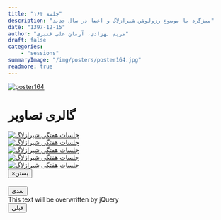 ```yaml
---
title: "جلسه ۱۶۴"
description: "میزگرد با موضوع رزولوشن شیرازلاگ و اعضا در سال جدید"
date: "1397-12-15"
author: "مریم بهزادی، آرمان علی قنبری"
draft: false
categories:
    - "sessions"
summaryImage: "/img/posters/poster164.jpg"
readmore: true
---
```

[![poster164](../../img/posters/poster164.jpg)](../../img/poster164.jpg)

<div class="row">
    <div class="col-lg-12">
        <h1 class="page-header">گالری تصاویر</h1>    
            <div class="col-lg-4 col-md-4 col-xs-6 thumb">
            <a class="thumbnail" href="#" data-image-id="" data-toggle="modal" data-title="نشست هفتگی شیرازلاگ با حضور جمعی از دوستان" data-caption="" data-image="../../img/IMG_20190406_075553.jpg" data-target="#image-gallery">
              <img class="img-responsive" src="../../img/IMG_20190406_075553.jpg"
              alt="جلسات هفتگی شیرازلاگ">
            </a>
        </div>
            <div class="col-lg-4 col-md-4 col-xs-6 thumb">
            <a class="thumbnail" href="#" data-image-id="" data-toggle="modal" data-title="نشست هفتگی شیرازلاگ با حضور جمعی از دوستان" data-caption="" data-image="../../img/IMG_20190406_075603.jpg" data-target="#image-gallery">
                <img class="img-responsive" src="../../img/IMG_20190406_075603.jpg"
                alt="جلسات هفتگی شیرازلاگ">
            </a>
        </div>
            <div class="col-lg-4 col-md-4 col-xs-6 thumb">
            <a class="thumbnail" href="#" data-image-id="" data-toggle="modal" data-title="نشست هفتگی شیرازلاگ با حضور جمعی از دوستان" data-caption="" data-image="../../img/IMG_20190406_075631.jpg" data-target="#image-gallery">
                <img class="img-responsive" src="../../img/IMG_20190406_075631.jpg"
                alt="جلسات هفتگی شیرازلاگ">
            </a>
    </div>
     <div class="col-lg-4 col-md-4 col-xs-6 thumb">
            <a class="thumbnail" href="#" data-image-id="" data-toggle="modal" data-title="نشست هفتگی شیرازلاگ با حضور جمعی از دوستان" data-caption="" data-image="../../img/IMG_20190406_075634.jpg" data-target="#image-gallery">
                <img class="img-responsive" src="../../img/IMG_20190406_075634.jpg"
                alt="جلسات هفتگی شیرازلاگ">
            </a>
    </div>
     <div class="col-lg-4 col-md-4 col-xs-6 thumb">
            <a class="thumbnail" href="#" data-image-id="" data-toggle="modal" data-title="نشست هفتگی شیرازلاگ با حضور جمعی از دوستان" data-caption="" data-image="../../img/IMG_20190406_075637.jpg" data-target="#image-gallery">
                <img class="img-responsive" src="../../img/IMG_20190406_075637.jpg"
                alt="جلسات هفتگی شیرازلاگ">
            </a>
 </div>
<div class="modal fade" id="image-gallery" tabindex="-1" role="dialog" aria-
 aria-labelledby="myModalLabel" aria-hidden="true">
    <div class="modal-dialog">
        <div class="modal-content">
            <div class="modal-header">
                <button type="button" class="close" data-dismiss="modal"><span aria-hidden="true">×</span><span class="sr-only">بستن</span></button>
                <h4 class="modal-title" id="image-gallery-title"></h4>
            </div>
            <div class="modal-body">
                <img id="image-gallery-image" class="img-responsive" src="">
            </div>
            <div class="modal-footer">
                <div class="col-md-2">
                    <button type="button" class="btn btn-primary" id="show-previous-image">بعدی</button>
                </div>
                <div class="col-md-8 text-justify" id="image-gallery-caption">
                    This text will be overwritten by jQuery
                </div>
                <div class="col-md-2">
                    <button type="button" id="show-next-image" class="btn btn-default">قبلی</button>
                </div>
            </div>
        </div>
    </div>
</div>
</div>

